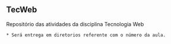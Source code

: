 ## TecWeb

Repositório das atividades da disciplina Tecnologia Web

	* Será entrega em diretorios referente com o número da aula.
